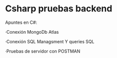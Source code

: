 # Csharp pruebas backend
Apuntes en C#:

 ·Conexión MongoDb Atlas
 
 ·Conexión SQL Managsment Y queries SQL
 
 ·Pruebas de servidor con POSTMAN
